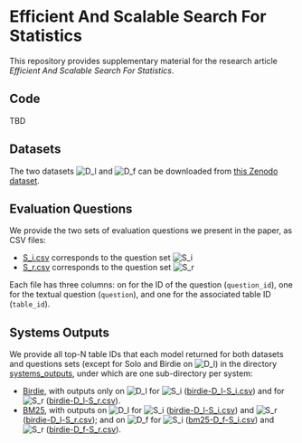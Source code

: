 # Efficient And Scalable Search For Statistics

This repository provides supplementary material for the research article *Efficient And Scalable Search For Statistics*. 

## Code

TBD

## Datasets

The two datasets ![D_l](https://latex.codecogs.com/svg.image?\mathcal{D}_{\ell}) and ![D_f](https://latex.codecogs.com/svg.image?\mathcal{D}_{f}) can be downloaded from [this Zenodo dataset](https://doi.org/10.5281/zenodo.15681384).

## Evaluation Questions

We provide the two sets of evaluation questions we present in the paper, as CSV files:
- [S_i.csv](S_i.csv) corresponds to the question set ![S_i](https://latex.codecogs.com/svg.image?\mathcal{S}_{i})
- [S_r.csv](S_r.csv) corresponds to the question set ![S_r](https://latex.codecogs.com/svg.image?\mathcal{S}_{r})

Each file has three columns: on for the ID of the question (`question_id`), one for the textual question (`question`), and one for the associated table ID (`table_id`).

## Systems Outputs

We provide all top-N table IDs that each model returned for both datasets and questions sets (except for Solo and Birdie on ![D_l](https://latex.codecogs.com/svg.image?\mathcal{D}_{\ell})) in the directory [systems_outputs](systems_outputs), under which are one sub-directory per system:
- [Birdie](systems_outputs/birdie), with outputs only on ![D_l](https://latex.codecogs.com/svg.image?\mathcal{D}_{\ell}) for ![S_i](https://latex.codecogs.com/svg.image?\mathcal{S}_{i}) ([birdie-D_l-S_i.csv](systems_outputs/birdie/birdie-D_l-S_i.csv)) and for ![S_r](https://latex.codecogs.com/svg.image?\mathcal{S}_{r}) ([birdie-D_l-S_r.csv](systems_outputs/birdie/birdie-D_l-S_r.scv)).
- [BM25](systems_outputs/bm25), with outputs on ![D_l](https://latex.codecogs.com/svg.image?\mathcal{D}_{\ell}) for ![S_i](https://latex.codecogs.com/svg.image?\mathcal{S}_{i}) ([birdie-D_l-S_i.csv](systems_outputs/birdie/birdie-D_l-S_i.csv)) and ![S_r](https://latex.codecogs.com/svg.image?\mathcal{S}_{r}) ([birdie-D_l-S_r.csv](systems_outputs/birdie/birdie-D_l-S_r.scv)); and on ![D_f](https://latex.codecogs.com/svg.image?\mathcal{D}_{f}) for ![S_i](https://latex.codecogs.com/svg.image?\mathcal{S}_{i}) ([bm25-D_f-S_i.csv](systems_outputs/bm25/bm25-D_f-S-i.csv)) and ![S_r](https://latex.codecogs.com/svg.image?\mathcal{S}_{r}) ([birdie-D_f-S_r.csv](systems_outputs/birdie/birdie-D_f-S_r.scv)).



